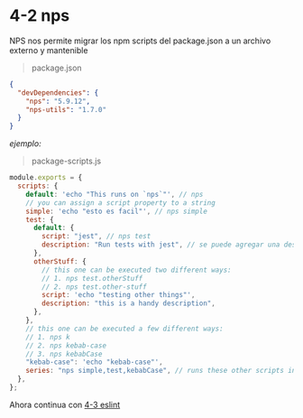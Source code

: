 # 4-2 nps

NPS nos permite migrar los npm scripts del package.json a un archivo externo y mantenible

> package.json

```json
{
  "devDependencies": {
    "nps": "5.9.12",
    "nps-utils": "1.7.0"
  }
}
```

_ejemplo:_

> package-scripts.js

```javascript
module.exports = {
  scripts: {
    default: 'echo "This runs on `nps`"', // nps
    // you can assign a script property to a string
    simple: 'echo "esto es facil"', // nps simple
    test: {
      default: {
        script: "jest", // nps test
        description: "Run tests with jest", // se puede agregar una descripcion
      },
      otherStuff: {
        // this one can be executed two different ways:
        // 1. nps test.otherStuff
        // 2. nps test.other-stuff
        script: 'echo "testing other things"',
        description: "this is a handy description",
      },
    },
    // this one can be executed a few different ways:
    // 1. nps k
    // 2. nps kebab-case
    // 3. nps kebabCase
    "kebab-case": 'echo "kebab-case"',
    series: "nps simple,test,kebabCase", // runs these other scripts in series
  },
};
```

Ahora continua con [4-3 eslint](4-3-eslint.md)

